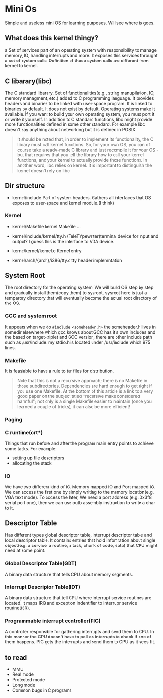 # Mini Os
Simple and useless mini OS for learning purposes. Will see where is goes.

## What does this kernel thingy?
a Set of services part of an operating system with responsibility to manage memory, IO, handling interrupts and more.
It exposes this services throught a set of system calls. Definition of these system calls are different from kernel to kernel.

## **C libarary(libc)**
The C standard libarary. Set of functionalities(e.g., string manupilation, IO, memory managment, etc.) added to C programming language. It provides headers and binaries to be linked with user-space program. It is linked to binaries by default.
It does not exist by default. Operating systems make it available. If you want to build your own operating system, you must port it or write it yourself.
In addition to C standard functions, libc might provide more functionalities defined in some other standard. For example libc doesn't say anything about networking but it is defined in POSIX.
> It should be noted that, in order to implement its functionality, the C library must call kernel functions. So, for your own OS, you can of course take a ready-made C library and just recompile it for your OS - but that requires that you tell the library how to call your kernel functions, and your kernel to actually provide those functions.
In another word, libc relies on kernel. It is important to distinguish the kernel doesn't rely on libc.


## Dir structure

- kernel/include
Part of system headers.
Gathers all interfaces that OS exposes to user-space and kernel module.(I think)

### Kernel

- kernel/Makefile
kernel Makefile ...

- kernel/include/kernel/tty.h
(TeleTYpewriter)terminal device for input and output?
I guess this is the interface to VGA device.

- kerne/kernel/kernel.c
Kernel entry

- kernel/arch/{arch}/i386/tty.c
tty header implemntation

## System Root
The root directory for the operating system. We will build OS step by step and gradually install them(copy them) to sysroot. sysroot here is just a temparory directory that will eventually become the actual root directory of the OS. 

### GCC and system root
It appears when we do `#include <someheader.h>` the someheader.h lives in somedir elsewhere which gcc knows about.GCC has it's own includes and the based on target-triplet and GCC version, there are other include path such as /usr/include. my stdio.h is located under /usr/include which 975 lines.

### Makefile
It is feasiable to have a rule to tar files for distribution.
> Note that this is not a recursive approach; there is no Makefile in those subdirectories. Dependencies are hard enough to get right if you use one Makefile. At the bottom of this article is a link to a very good paper on the subject titled "recursive make considered harmful"; not only is a single Makefile easier to maintain (once you learned a couple of tricks), it can also be more efficient!

### Paging

### C runtime(crt*)
Things that run before and after the program main entry points to achieve some tasks.
For example:
- setting up file descriptors
- allocating the stack

### IO
We have two different kind of IO. Memory mapped IO and Port mapped IO. We can access the first one by simply writing to the memory location(e.g. VGA text mode). To access the later, We need a port address (e.g. 0x3f8 serial port one), then we can use outb assembly instruction to write a char to it.

## Descriptor Table
Has different types global descriptor table, interrupt descriptor table and local descriptor table. It contains entries that hold infomration about single object(e.g. a service, a routine, a task, chunk of code, data) that CPU might need at some point.

### Global Descriptor Table(GDT)
A binary data structure that tells CPU about memory segments. 

### Interrupt Descriptor Table(IDT)
A binary data structure that tell CPU where interrupt service routines are located. It maps IRQ and exception indentifier to interrupr service routine(ISR).

### Programmable interrupt controller(PIC) 
A controller responsible for gathering interrupts and send them to CPU. In this manner the CPU doesn't have to poll on interrupts to check if one of them happens. PIC gets the interrupts and send them to CPU as it sees fit.

## to read
- MMU
- Real mode
- Protected mode
- Long mode
- Common bugs in C programs

